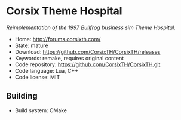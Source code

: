 # Corsix Theme Hospital

_Reimplementation of the 1997 Bullfrog business sim Theme Hospital._

- Home: http://forums.corsixth.com/
- State: mature
- Download: https://github.com/CorsixTH/CorsixTH/releases
- Keywords: remake, requires original content
- Code repository: https://github.com/CorsixTH/CorsixTH.git
- Code language: Lua, C++
- Code license: MIT

## Building

- Build system: CMake

